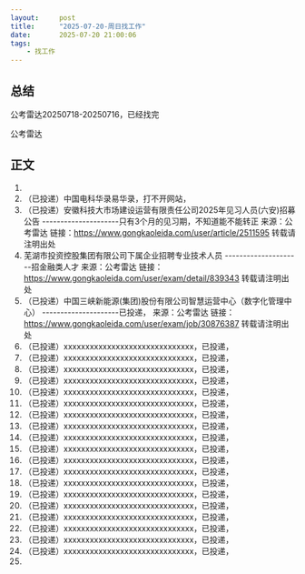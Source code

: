 ```yaml
---
layout:     post
title:      "2025-07-20-周日找工作"
date:       2025-07-20 21:00:06
tags:
    - 找工作
---
```


## 总结

公考雷达20250718-20250716，已经找完

公考雷达






## 正文

1. 
1. （已投递）中国电科华录易华录，打不开网站，
1. （已投递）安徽科技大市场建设运营有限责任公司2025年见习人员(六安)招募公告
   \---------------------只有3个月的见习期，不知道能不能转正
   来源：公考雷达
   链接：https://www.gongkaoleida.com/user/article/2511595
   转载请注明出处
1. 芜湖市投资控股集团有限公司下属企业招聘专业技术人员
   \---------------------招金融类人才
   来源：公考雷达
   链接：https://www.gongkaoleida.com/user/exam/detail/839343
   转载请注明出处
1. （已投递）中国三峡新能源(集团)股份有限公司智慧运营中心（数字化管理中心）
   \---------------------已投递，
   来源：公考雷达
   链接：https://www.gongkaoleida.com/user/exam/job/30876387
   转载请注明出处
1. （已投递）xxxxxxxxxxxxxxxxxxxxxxxxxxxxxx，已投递，
1. （已投递）xxxxxxxxxxxxxxxxxxxxxxxxxxxxxx，已投递，
1. （已投递）xxxxxxxxxxxxxxxxxxxxxxxxxxxxxx，已投递，
1. （已投递）xxxxxxxxxxxxxxxxxxxxxxxxxxxxxx，已投递，
1. （已投递）xxxxxxxxxxxxxxxxxxxxxxxxxxxxxx，已投递，
1. （已投递）xxxxxxxxxxxxxxxxxxxxxxxxxxxxxx，已投递，
1. （已投递）xxxxxxxxxxxxxxxxxxxxxxxxxxxxxx，已投递，
1. （已投递）xxxxxxxxxxxxxxxxxxxxxxxxxxxxxx，已投递，
1. （已投递）xxxxxxxxxxxxxxxxxxxxxxxxxxxxxx，已投递，
1. （已投递）xxxxxxxxxxxxxxxxxxxxxxxxxxxxxx，已投递，
1. （已投递）xxxxxxxxxxxxxxxxxxxxxxxxxxxxxx，已投递，
1. （已投递）xxxxxxxxxxxxxxxxxxxxxxxxxxxxxx，已投递，
1. （已投递）xxxxxxxxxxxxxxxxxxxxxxxxxxxxxx，已投递，
1. （已投递）xxxxxxxxxxxxxxxxxxxxxxxxxxxxxx，已投递，
1. （已投递）xxxxxxxxxxxxxxxxxxxxxxxxxxxxxx，已投递，
1. （已投递）xxxxxxxxxxxxxxxxxxxxxxxxxxxxxx，已投递，
1. （已投递）xxxxxxxxxxxxxxxxxxxxxxxxxxxxxx，已投递，
1. （已投递）xxxxxxxxxxxxxxxxxxxxxxxxxxxxxx，已投递，
1. （已投递）xxxxxxxxxxxxxxxxxxxxxxxxxxxxxx，已投递，
1. 












